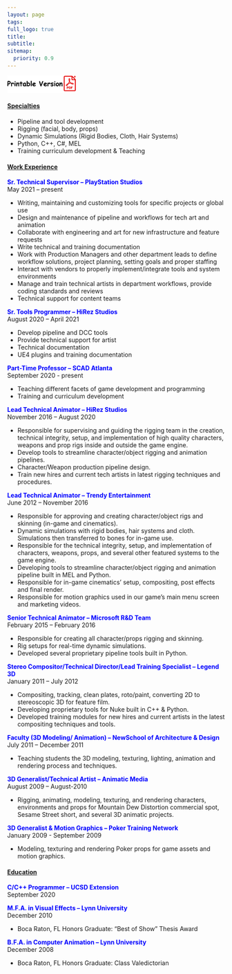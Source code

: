 ```yaml
---
layout: page
tags: 
full_logo: true
title: 
subtitle: 
sitemap:
  priority: 0.9
---
```

<a href="/assets/docs/AbrahamAbdala_Resume.pdf" download>
  <img src="/assets/img/pdfLogo.png" width="160" height="40">
</a>


#### <u>Specialties</u>
* Pipeline and tool development
* Rigging (facial, body, props)
* Dynamic Simulations (Rigid Bodies, Cloth, Hair Systems)
* Python, C++, C#, MEL
* Training curriculum development & Teaching

#### <u>Work Experience</u>
<span style="color:blue">**Sr. Technical Supervisor – PlayStation Studios**</span><br/>
May  2021 – present
* Writing, maintaining and customizing tools for specific projects or global use
* Design and maintenance of pipeline and workflows for tech art and animation
* Collaborate with engineering and art for new infrastructure and feature requests
* Write technical and training documentation
* Work with Production Managers and other department leads to define workflow solutions, project planning,
setting goals and proper staffing
* Interact with vendors to properly implement/integrate tools and system environments
* Manage and train technical artists in department workflows, provide coding standards and reviews
* Technical support for content teams

<span style="color:blue">**Sr. Tools Programmer – HiRez Studios**</span><br/>
August 2020 – April 2021
* Develop pipeline and DCC tools
* Provide technical support for artist
* Technical documentation
* UE4 plugins and training documentation

<span style="color:blue">**Part-Time Professor – SCAD Atlanta**</span><br/>
September 2020 - present
* Teaching different facets of game development and programming
* Training and curriculum development

<span style="color:blue">**Lead Technical Animator – HiRez Studios**</span><br/>
November 2016 – August 2020
* Responsible for supervising and guiding the rigging team in the creation, technical integrity, setup, and implementation of high quality characters, weapons and prop rigs inside and outside the game engine.
* Develop tools to streamline character/object rigging and animation pipelines.
* Character/Weapon production pipeline design.
* Train new hires and current tech artists in latest rigging techniques and procedures.

<span style="color:blue">**Lead Technical Animator – Trendy Entertainment**</span><br/>
June 2012 – November 2016
* Responsible for approving and creating character/object rigs and skinning (in-game and cinematics).
* Dynamic simulations with rigid bodies, hair systems and cloth. Simulations then transferred to bones for in-game use.
* Responsible for the technical integrity, setup, and implementation of characters, weapons, props, and several other featured systems to the game engine.
* Developing tools to streamline character/object rigging and animation pipeline built in MEL and Python.
* Responsible for in-game cinematics’ setup, compositing, post effects and final render.
* Responsible for motion graphics used in our game’s main menu screen and marketing videos.

<span style="color:blue">**Senior Technical Animator – Microsoft R&D Team**</span><br/>
February 2015 – February 2016
* Responsible for creating all character/props rigging and skinning.
* Rig setups for real-time dynamic simulations.
* Developed several proprietary pipeline tools built in Python.

<span style="color:blue">**Stereo Compositor/Technical Director/Lead Training Specialist – Legend 3D**</span><br/>
January 2011 – July 2012
* Compositing, tracking, clean plates, roto/paint, converting 2D to stereoscopic 3D for feature film.
* Developing proprietary tools for Nuke built in C++ & Python.
* Developed training modules for new hires and current artists in the latest compositing techniques and tools.

<span style="color:blue">**Faculty (3D Modeling/ Animation) – NewSchool of Architecture & Design**</span><br/>
July 2011 – December 2011
* Teaching students the 3D modeling, texturing, lighting, animation and rendering process and techniques.

<span style="color:blue">**3D Generalist/Technical Artist – Animatic Media**</span><br/>
August 2009 – August-2010
* Rigging, animating, modeling, texturing, and rendering characters, environments and props for Mountain Dew Distortion commercial spot, Sesame Street short, and several 3D animatic projects.

<span style="color:blue">**3D Generalist & Motion Graphics – Poker Training Network**</span><br/>
January 2009 - September 2009
* Modeling, texturing and rendering Poker props for game assets and motion graphics.

#### <u>Education</u>
<span style="color:blue">**C/C++ Programmer – UCSD Extension**</span><br/>
September 2020

<span style="color:blue">**M.F.A. in Visual Effects – Lynn University**</span><br/>
December 2010
* Boca Raton, FL Honors Graduate: “Best of Show” Thesis Award

<span style="color:blue">**B.F.A. in Computer Animation – Lynn University**</span><br/>
December 2008
* Boca Raton, FL Honors Graduate: Class Valedictorian

